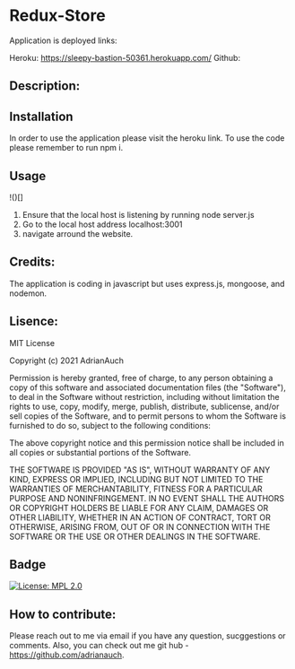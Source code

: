 # Redux-Store

Application is deployed links:

Heroku: https://sleepy-bastion-50361.herokuapp.com/
Github:

## Description:

## Installation

In order to use the application please visit the heroku link. To use the code please remember to run npm i.

## Usage

!()[]

1. Ensure that the local host is listening by running node server.js
2. Go to the local host address localhost:3001
3. navigate arround the website.

## Credits:

The application is coding in javascript but uses express.js, mongoose, and nodemon.

## Lisence:

MIT License

Copyright (c) 2021 AdrianAuch

Permission is hereby granted, free of charge, to any person obtaining a copy
of this software and associated documentation files (the "Software"), to deal
in the Software without restriction, including without limitation the rights
to use, copy, modify, merge, publish, distribute, sublicense, and/or sell
copies of the Software, and to permit persons to whom the Software is
furnished to do so, subject to the following conditions:

The above copyright notice and this permission notice shall be included in all
copies or substantial portions of the Software.

THE SOFTWARE IS PROVIDED "AS IS", WITHOUT WARRANTY OF ANY KIND, EXPRESS OR
IMPLIED, INCLUDING BUT NOT LIMITED TO THE WARRANTIES OF MERCHANTABILITY,
FITNESS FOR A PARTICULAR PURPOSE AND NONINFRINGEMENT. IN NO EVENT SHALL THE
AUTHORS OR COPYRIGHT HOLDERS BE LIABLE FOR ANY CLAIM, DAMAGES OR OTHER
LIABILITY, WHETHER IN AN ACTION OF CONTRACT, TORT OR OTHERWISE, ARISING FROM,
OUT OF OR IN CONNECTION WITH THE SOFTWARE OR THE USE OR OTHER DEALINGS IN THE
SOFTWARE.

## Badge

[![License: MPL 2.0](https://img.shields.io/badge/License-MPL%202.0-brightgreen.svg)](https://opensource.org/licenses/MPL-2.0)

## How to contribute:

Please reach out to me via email if you have any question, sucggestions or comments. Also, you can check out me git hub - https://github.com/adrianauch.

